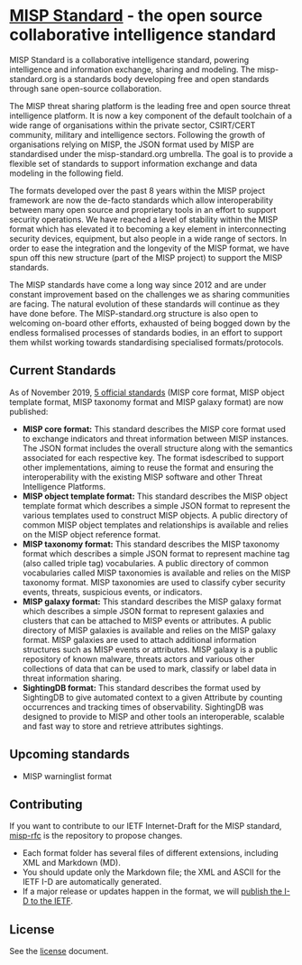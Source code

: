 # [MISP Standard](https://misp-standard.org/) - the open source collaborative intelligence standard

MISP Standard is a collaborative intelligence standard, powering intelligence and information exchange, sharing and modeling. 
The misp-standard.org is a standards body developing free and open standards through sane open-source collaboration.

The MISP threat sharing platform is the leading free and open source threat intelligence platform. 
It is now a key component of the default toolchain of a wide range of organisations within the private sector, CSIRT/CERT community, military and intelligence sectors. 
Following the growth of organisations relying on MISP, the JSON format used by MISP are standardised under the misp-standard.org umbrella.
The goal is to provide a flexible set of standards to support information exchange and data modeling in the following field.

The formats developed over the past 8 years within the MISP project framework are now the de-facto standards which allow interoperability between many open source and proprietary tools in an effort to support security operations.
We have reached a level of stability within the MISP format which has elevated it to becoming a key element in interconnecting security devices, equipment, but also people in a wide range of sectors. 
In order to ease the integration and the longevity of the MISP format, we have spun off this new structure (part of the MISP project) to support the MISP standards.

The MISP standards have come a long way since 2012 and are under constant improvement based on the challenges we as sharing communities are facing. 
The natural evolution of these standards will continue as they have done before. 
The MISP-standard.org structure is also open to welcoming on-board other efforts, exhausted of being bogged down by the endless formalised processes of standards bodies, in an effort to support them whilst working towards standardising specialised formats/protocols.

## Current Standards

As of November 2019, [5 official standards](https://www.misp-standard.org/rfc/) (MISP core format, MISP object template format, MISP taxonomy format and MISP galaxy format) are now published:

- **MISP core format:** This standard describes the MISP core format used to exchange indicators and threat information between MISP instances. The JSON format includes the overall structure along with the semantics associated for each respective key. The format isdescribed to support other implementations, aiming to reuse the format and ensuring the interoperability with the existing MISP software and other Threat Intelligence Platforms.
- **MISP object template format:** This standard describes the MISP object template format which describes a simple JSON format to represent the various
templates used to construct MISP objects. A public directory of common MISP object templates and relationships is available and relies on the MISP object reference format.
- **MISP taxonomy format:** This standard describes the MISP taxonomy format which describes a simple JSON format to represent machine tag (also called triple tag) vocabularies. A public directory of common vocabularies called MISP taxonomies is available and relies on the MISP taxonomy format. MISP taxonomies are used to classify cyber security events, threats, suspicious events, or indicators.
- **MISP galaxy format:** This standard describes the MISP galaxy format which describes a simple JSON format to represent galaxies and clusters that can be attached to MISP events or attributes. A public directory of MISP galaxies is available and relies on the MISP galaxy format. MISP galaxies are used to attach additional information structures such as MISP events or attributes. MISP galaxy is a public repository of known malware, threats actors and various
other collections of data that can be used to mark, classify or label data in threat information sharing.
- **SightingDB format:** This standard describes the format used by SightingDB to give automated context to a given Attribute by counting occurrences and tracking times of observability. SightingDB was designed to provide to MISP and other tools an interoperable, scalable and fast way to store and retrieve attributes sightings.

## Upcoming standards
- MISP warninglist format

## Contributing

If you want to contribute to our IETF Internet-Draft for the MISP standard, [misp-rfc](https://github.com/MISP/misp-rfc) is the repository to propose changes.
- Each format folder has several files of different extensions, including XML and Markdown (MD).
- You should update only the Markdown file; the XML and ASCII for the IETF I-D are automatically generated.
- If a major release or updates happen in the format, we will [publish the I-D to the IETF](https://datatracker.ietf.org/doc/search/?name=misp&activedrafts=on&rfcs=on).

## License

See the [license](/LICENSE.md) document.
